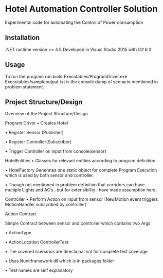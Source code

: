 # Hotel Automation Controller Solution

Experimental code for automating the Control of Power consumption

## Installation

.NET runtime version >= 4.5 
Developed in Visual Studio 2015 with C# 6.0



## Usage


To run the program run build  Executables/ProgramDriver.exe 
Executables/sampleoutput.txt is the console dump of scenario mentioned in problem statement.
## Project Structure/Design

Overview of the Project Structure/Design 

Program Driver
•	Creates Hotel

•	Register Sensor (Publisher)

•	Register Controller(Subscriber)

•	Trigger Controller on input from console(sensor)

HotelEntities
•	Classes for relevant entities according to program definition.

•	HotelFactory Generates one static object for complete Program Execution which is used by both sensor and controller.

•	Though not mentioned in problem definition that corridors can have multiple Lights and AC’s , but for extensibility I have made assumption here. 

Controller
•	Perform Action on input from sensor (NewMotion event triggers MotionHandler subscribed by controller)

Action Contract

Simple Contract between sensor and controller which contains two Args

•	ActionType

•	ActionLocation
ControllerTest

•	The covered scenarios are directional not for complete test coverage

•	Uses Nunitframework dll which is in packages folder

•	Test names are self explanatory

